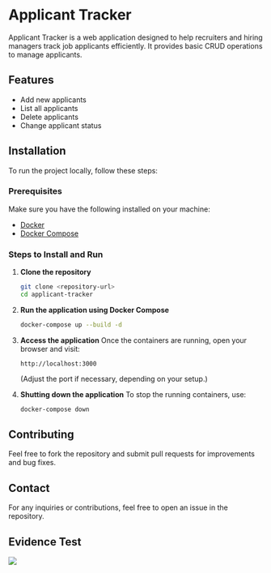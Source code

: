 # Applicant Tracker

Applicant Tracker is a web application designed to help recruiters and hiring managers track job applicants efficiently. It provides basic CRUD operations to manage applicants.

## Features

- Add new applicants
- List all applicants
- Delete applicants
- Change applicant status

## Installation

To run the project locally, follow these steps:

### Prerequisites

Make sure you have the following installed on your machine:

- [Docker](https://www.docker.com/)
- [Docker Compose](https://docs.docker.com/compose/install/)

### Steps to Install and Run

1. **Clone the repository**

   ```sh
   git clone <repository-url>
   cd applicant-tracker
   ```

2. **Run the application using Docker Compose**

   ```sh
   docker-compose up --build -d
   ```

3. **Access the application**
   Once the containers are running, open your browser and visit:

   ```
   http://localhost:3000
   ```

   (Adjust the port if necessary, depending on your setup.)

4. **Shutting down the application**
   To stop the running containers, use:

   ```sh
   docker-compose down
   ```

## Contributing

Feel free to fork the repository and submit pull requests for improvements and bug fixes.

## Contact

For any inquiries or contributions, feel free to open an issue in the repository.

## Evidence Test <a name = "proof"></a>
![](proof/final-proof.gif)